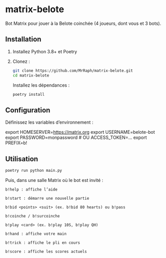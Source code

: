 # matrix-belote

Bot Matrix pour jouer à la Belote coinchée (4 joueurs, dont vous et 3 bots).

## Installation

1. Installez Python 3.8+ et Poetry  
2. Clonez :
   ```bash
   git clone https://github.com/MrRaph/matrix-belote.git
   cd matrix-belote
   ```

    Installez les dépendances :

    ```bash
    poetry install
    ```

## Configuration

Définissez les variables d’environnement :

export HOMESERVER=https://matrix.org
export USERNAME=belote-bot
export PASSWORD=monpassword    # OU ACCESS_TOKEN=...
export PREFIX=b!

## Utilisation

```bash
poetry run python main.py
```

Puis, dans une salle Matrix où le bot est invité :

    b!help : affiche l’aide

    b!start : démarre une nouvelle partie

    b!bid <points> <suit> (ex. b!bid 80 hearts) ou b!pass

    b!coinche / b!surcoinche

    b!play <card> (ex. b!play 10S, b!play QH)

    b!hand : affiche votre main

    b!trick : affiche le pli en cours

    b!score : affiche les scores actuels

